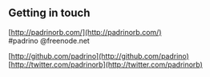 ## Getting in touch 

[http://padrinorb.com/](http://padrinorb.com/)<br />
\#padrino @freenode.net

[http://github.com/padrino](http://github.com/padrino)<br />
[http://twitter.com/padrinorb](http://twitter.com/padrinorb)
